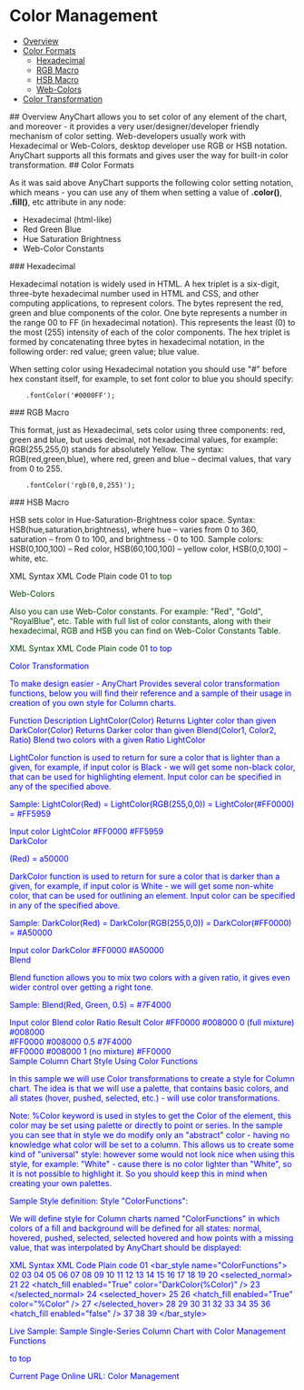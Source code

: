 # Color Management
                                                   
* [Overview](#overview)
* [Color Formats](#color_formats)
  * [Hexadecimal](#hexadecimal)
  * [RGB Macro](#rgb_macro)
  * [HSB Macro](#hsb_macro)
  * [Web-Colors](#web_colors)
* [Color Transformation](#color_transformation)

<a name="overview"/>
## Overview
AnyChart allows you to set color of any element of the chart, and moreover - it provides a very user/designer/developer friendly mechanism of color setting. Web-developers usually work with Hexadecimal or Web-Colors, desktop developer use RGB or HSB notation. AnyChart supports all this formats and gives user the way for built-in color transformation.

<a name="color_formats"/>
## Color Formats

As it was said above AnyChart supports the following color setting notation, which means - you can use any of them when setting a value of **.color()**, **.fill()**, etc attribute in any node:

* Hexadecimal (html-like)
* Red Green Blue
* Hue Saturation Brightness
* Web-Color Constants

<a name="hexadecimal"/>
### Hexadecimal

Hexadecimal notation is widely used in HTML. A hex triplet is a six-digit, three-byte hexadecimal number used in HTML and CSS, and other computing applications, to represent colors. The bytes represent the red, green and blue components of the color. One byte represents a number in the range 00 to FF (in hexadecimal notation). This represents the least (0) to the most (255) intensity of each of the color components. The hex triplet is formed by concatenating three bytes in hexadecimal notation, in the following order: red value; green value; blue value.

When setting color using Hexadecimal notation you should use "#" before hex constant itself, for example, to set font color to blue you should specify:

```
    .fontColor('#0000FF');
```

<a name="rgb_macro"/>
### RGB Macro

This format, just as Hexadecimal, sets color using three components: red, green and blue, but uses decimal, not hexadecimal values, for example: RGB(255,255,0) stands for absolutely Yellow. The syntax: RGB(red,green,blue), where red, green and blue – decimal values, that vary from 0 to 255.
```
    .fontColor('rgb(0,0,255)');
```

<a name="hsb_macro"/>
### HSB Macro

HSB sets color in Hue-Saturation-Brightness color space. Syntax: HSB(hue,saturation,brightness), where hue – varies from 0 to 360, saturation – from 0 to 100, and brightness - 0 to 100. Sample colors: HSB(0,100,100) – Red color, HSB(60,100,100) – yellow color, HSB(0,0,100) – white, etc.

XML Syntax
XML Code
Plain code
01
<font color="HSB(240,100,50)" />
to top

Web-Colors

Also you can use Web-Color constants. For example: "Red", "Gold", "RoyalBlue", etc. Table with full list of color constants, along with their hexadecimal, RGB and HSB you can find on Web-Color Constants Table.

XML Syntax
XML Code
Plain code
01
<font color="Blue" />
to top

Color Transformation

To make design easier - AnyChart Provides several color transformation functions, below you will find their reference and a sample of their usage in creation of you own style for Column charts.

Function	Description
LightColor(Color)	Returns Lighter color than given
DarkColor(Color)	Returns Darker color than given
Blend(Color1, Color2, Ratio)	Blend two colors with a given Ratio
LightColor

LightColor function is used to return for sure a color that is lighter than a given, for example, if input color is Black - we will get some non-black color, that can be used for highlighting element. Input color can be specified in any of the specified above.

Sample: LightColor(Red) = LightColor(RGB(255,0,0)) = LightColor(#FF0000) = #FF5959

Input color	LightColor
#FF0000	 	#FF5959	 
DarkColor

(Red) = a50000

DarkColor function is used to return for sure a color that is darker than a given, for example, if input color is White - we will get some non-white color, that can be used for outlining an element. Input color can be specified in any of the specified above.

Sample: DarkColor(Red) = DarkColor(RGB(255,0,0)) = DarkColor(#FF0000) = #A50000

Input color	DarkColor
#FF0000	 	#A50000	 
Blend

Blend function allows you to mix two colors with a given ratio, it gives even wider control over getting a right tone.

Sample: Blend(Red, Green, 0.5) = #7F4000

Input color	Blend color	Ratio	Result Color
#FF0000	 	#008000	 	0 (full mixture)	#008000	 
#FF0000	 	#008000	 	0.5	#7F4000	 
#FF0000	 	#008000	 	1 (no mixture)	#FF0000	 
Sample Column Chart Style Using Color Functions

In this sample we will use Color transformations to create a style for Column chart. The idea is that we will use a palette, that contains basic colors, and all states (hover, pushed, selected, etc.) - will use color transformations.

Note: %Color keyword is used in styles to get the Color of the element, this color may be set using palette or directly to point or series. In the sample you can see that in style we do modify only an "abstract" color - having no knowledge what color will be set to a column. This allows us to create some kind of "universal" style: however some would not look nice when using this style, for example: "White" - cause there is no color lighter than "White", so it is not possible to highlight it. So you should keep this in mind when creating your own palettes.

Sample Style definition: Style "ColorFunctions":

We will define style for Column charts named "ColorFunctions" in which colors of a fill and background will be defined for all states: normal, hovered, pushed, selected, selected hovered and how points with a missing value, that was interpolated by AnyChart should be displayed:

XML Syntax
XML Code
Plain code
01
<bar_style name="ColorFunctions">
02
  <border type="Solid" color="DarkColor(%Color)" thickness="1" />
03
  <effects enabled="false" />
04
  <states>
05
    <normal>
06
      <fill type="Solid" color="%Color" opacity="1" />
07
      <effects enabled="false" />
08
    </normal>
09
    <hover>
10
      <fill type="Solid" color="LightColor(%Color)" opacity="1" />
11
      <effects enabled="false" />
12
    </hover>
13
    <pushed>
14
      <fill type="Solid" color="DarkColor(%Color)" opacity="1" />
15
      <border type="Solid" color="Black" thickness="2" />
16
      <effects enabled="true">
17
        <bevel enabled="true" />
18
      </effects>
19
    </pushed>
20
    <selected_normal>
21
      <fill type="Solid" color="LightColor(%Color)" opacity="1" />
22
      <hatch_fill enabled="True" color="DarkColor(%Color)" />
23
    </selected_normal>
24
    <selected_hover>
25
      <fill type="Solid" color="LightColor(%Color)" opacity="1" />
26
      <hatch_fill enabled="True" color="%Color" />
27
    </selected_hover>
28
    <missing>
29
      <fill type="Gradient" opacity="1">
30
        <gradient angle="45">
31
          <key position="0" color="LightColor(%Color)" />
32
          <key position="0.5" color="White" />
33
          <key position="1" color="LightColor(%Color)" />
34
        </gradient>
35
      </fill>
36
      <hatch_fill enabled="false" />
37
    </missing>
38
  </states>
39
</bar_style>
 

Live Sample:  Sample Single-Series Column Chart with Color Management Functions

to top

Current Page Online URL: Color Management